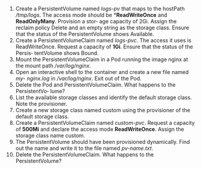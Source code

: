 1. Create a PersistentVolume named *logs-pv* that maps to the hostPath */tmp/logs*.
The access mode should be ***ReadWriteOnce** and **ReadOnlyMany**. Provision a stor‐
age capacity of 2Gi. Assign the reclaim policy Delete and an empty string as the
storage class. Ensure that the status of the PersistentVolume shows Available. <br>
2. Create a PersistentVolumeClaim named *logs-pvc*. The access it uses is
ReadWriteOnce. Request a capacity of **1Gi**. Ensure that the status of the Persis‐
tentVolume shows Bound. <br>
3. Mount the PersistentVolumeClaim in a Pod running the image nginx at the
mount path */var/log/nginx*. <br>
4. Open an interactive shell to the container and create a new file named *my-
nginx.log* in */var/log/nginx*. Exit out of the Pod. <br>
5. Delete the Pod and PersistentVolumeClaim. What happens to the PersistentVo‐
lume? <br>
6. List the available storage classes and identify the default storage class. Note the
provisioner.
7. Create a new storage class named custom using the provisioner of the default
storage class.
8. Create a PersistentVolumeClaim named *custom-pvc*. Request a capacity of
**500Mi** and declare the access mode **ReadWriteOnce**. Assign the storage class
name custom.
9. The PersistentVolume should have been provisioned dynamically. Find out the
name and write it to the file named *pv-name.txt*.
10. Delete the PersistentVolumeClaim. What happens to the PersistentVolume?